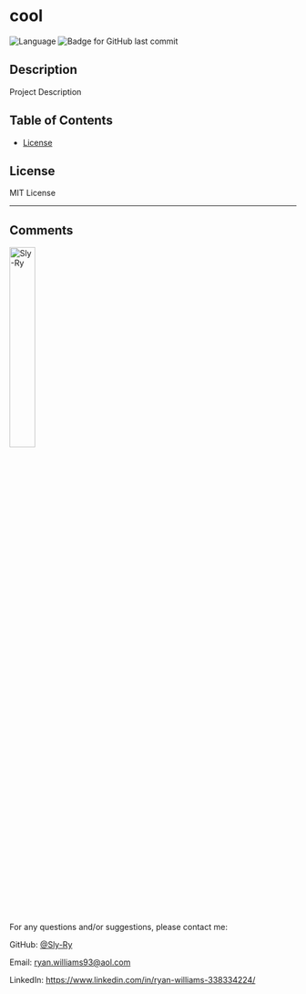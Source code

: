 # cool

  ![Language](http://img.shields.io/github/languages/top/Sly-Ry/readMePlz?style=flat&logo=appveyor) ![Badge for GitHub last commit](https://img.shields.io/github/last-commit/Sly-Ry/readMePlz?style=flat&logo=appveyor)


  ## Description 
  
  Project Description
  
  ## Table of Contents
  * [License](#license)

  ## License

  MIT License
  
  ---
  
  ## Comments
  
  <img src="https://avatars.githubusercontent.com/u/93052960?v=4" alt="Sly-Ry" width="30%" />
  
  For any questions and/or suggestions, please contact me:
 
  GitHub: [@Sly-Ry](https://github.com/Sly-Ry)
  
    
  Email: ryan.williams93@aol.com
    
  
    
  LinkedIn: https://www.linkedin.com/in/ryan-williams-338334224/
    
  

